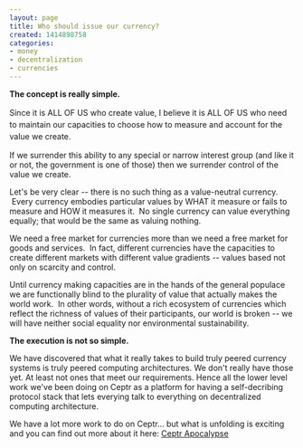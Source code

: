 ```yaml
---
layout: page
title: Who should issue our currency?
created: 1414898758
categories:
- money
- decentralization
- currencies
---
```

<p><strong>The concept is really simple.</strong></p><p><span style="line-height: 1.5;">Since it is ALL OF US who create value, I believe it is ALL OF US who need to maintain our capacities to choose how to measure and account for the value we create.</span></p><p>If we surrender this ability to any special or narrow interest group (and like it or not, the government is one of those) then we surrender control of the value we create.</p><p>Let&#39;s be very clear -- there is no such thing as a value-neutral currency. &nbsp;Every currency embodies particular values by WHAT it measure or fails to measure and HOW it measures it. &nbsp;No single currency can value everything equally; that would be the same as valuing nothing. &nbsp;</p><p>We need a free market for currencies more than we need a free market for goods and services. &nbsp;In fact, different currencies have the capacities to create different markets with different value gradients -- values based not only on scarcity and control.</p><p>Until currency making capacities are in the hands of the general populace we are functionally blind to the plurality of value that actually makes the world work. &nbsp;In other words, without a rich ecosystem of currencies which reflect the richness of values of their participants, our world is broken -- we will have neither social equality nor environmental sustainability.</p><p><strong>The execution is not so simple.</strong></p><p>We have discovered that what it really takes to build truly peered currency systems is truly peered computing architectures. We don&#39;t really have those yet. At least not ones that meet our requirements. Hence all the lower level work we&#39;ve been doing on Ceptr as a platform for having a self-decribing protocol stack that lets everying talk to everything on decentralized computing architecture.</p><p>We have a lot more work to do on Ceptr... but what is unfolding is exciting and you can find out more about it here: <a href="https://docs.google.com/document/d/1Line362Wm0zMOZcEZMqPYfHqNS4XIVyVsP7SS_4jE2o/edit#">Ceptr Apocalypse</a></p>
